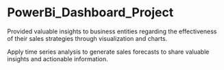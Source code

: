 # PowerBi_Dashboard_Project
Provided valuable insights to business entities regarding the effectiveness of their sales strategies through visualization
and charts.


Apply time series analysis to generate sales forecasts to share valuable insights and actionable information.
